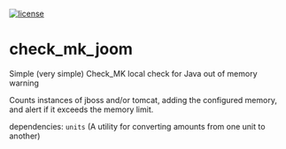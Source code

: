 [![license](https://img.shields.io/github/license/mashape/apistatus.svg?maxAge=2592000)](https://opensource.org/licenses/MIT)


# check_mk_joom
Simple (very simple) Check_MK local check for Java out of memory warning

Counts instances of jboss and/or tomcat, adding the configured memory, and alert if it exceeds the memory limit.

dependencies: `units` 
(A utility for converting amounts from one unit to another)
